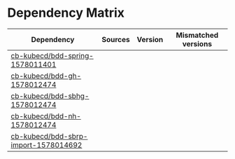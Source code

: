 # Dependency Matrix

Dependency | Sources | Version | Mismatched versions
---------- | ------- | ------- | -------------------
[cb-kubecd/bdd-spring-1578011401](https://github.com/cb-kubecd/bdd-spring-1578011401.git) |  | []() | 
[cb-kubecd/bdd-gh-1578012474](https://github.com/cb-kubecd/bdd-gh-1578012474.git) |  | []() | 
[cb-kubecd/bdd-sbhg-1578012474](https://github.com/cb-kubecd/bdd-sbhg-1578012474.git) |  | []() | 
[cb-kubecd/bdd-nh-1578012474](https://github.com/cb-kubecd/bdd-nh-1578012474.git) |  | []() | 
[cb-kubecd/bdd-sbrp-import-1578014692](https://github.com/cb-kubecd/bdd-sbrp-import-1578014692.git) |  | []() | 
